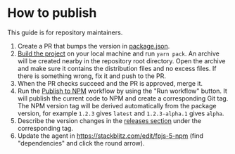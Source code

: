 # How to publish

This guide is for repository maintainers.

1. Create a PR that bumps the version in [package.json](../package.json).
2. [Build the project](../contributing.md#how-to-build) on your local machine and run `yarn pack`.
    An archive will be created nearby in the repository root directory.
    Open the archive and make sure it contains the distribution files and no excess files.
    If there is something wrong, fix it and push to the PR.
3. When the PR checks succeed and the PR is approved, merge it.
4. Run the [Publish to NPM](https://github.com/fingerprintjs/fingerprintjs/actions/workflows/npm_publish.yml) workflow by using the "Run workflow" button.
    It will publish the current code to NPM and create a corresponding Git tag.
    The NPM version tag will be derived automatically from the package version, for example `1.2.3` gives `latest` and `1.2.3-alpha.1` gives `alpha`.
5. Describe the version changes in the [releases section](https://github.com/fingerprintjs/fingerprintjs/releases) under the corresponding tag.
6. Update the agent in https://stackblitz.com/edit/fpjs-5-npm (find "dependencies" and click the round arrow).

